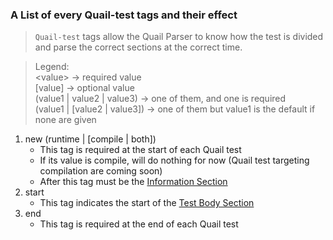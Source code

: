 ### A List of every Quail-test tags and their effect

> `Quail-test` tags allow the Quail Parser to know how the test is divided and parse the correct sections at the correct
> time.

> Legend:  
> \<value> → required value  
> [value] → optional value  
> (value1 | value2 | value3) → one of them, and one is required  
> (value1 | [value2 | value3]) → one of them but value1 is the default if none are given

1. new (runtime | [compile | both])
    * This tag is required at the start of each Quail test
    * If its value is compile, will do nothing for now (Quail test targeting compilation are coming soon)
    * After this tag must be the [Information Section](README.md#the-information-section)
2. start
    * This tag indicates the start of the [Test Body Section](README.md#the-body-section)
3. end
    * This tag is required at the end of each Quail test
